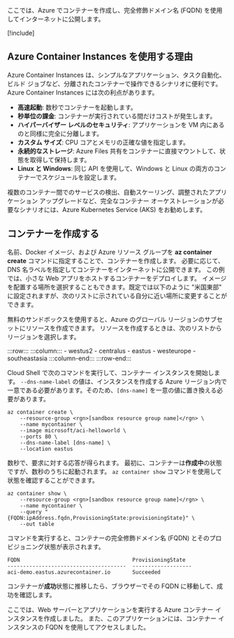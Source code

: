 ここでは、Azure でコンテナーを作成し、完全修飾ドメイン名 (FQDN) を使用してインターネットに公開します。

[!include[](../../../includes/azure-sandbox-activate.md)]

## <a name="why-use-azure-container-instances"></a>Azure Container Instances を使用する理由

Azure Container Instances は、シンプルなアプリケーション、タスク自動化、ビルド ジョブなど、分離されたコンテナーで操作できるシナリオに便利です。 Azure Container Instances には次の利点があります。

- **高速起動**: 数秒でコンテナーを起動します。
- **秒単位の課金**: コンテナーが実行されている間だけコストが発生します。
- **ハイパーバイザー レベルのセキュリティ**: アプリケーションを VM 内にあるのと同様に完全に分離します。
- **カスタム サイズ**: CPU コアとメモリの正確な値を指定します。
- **永続的なストレージ**: Azure Files 共有をコンテナーに直接マウントして、状態を取得して保持します。
- **Linux と Windows**: 同じ API を使用して、Windows と Linux の両方のコンテナーでスケジュールを設定します。

複数のコンテナー間でのサービスの検出、自動スケーリング、調整されたアプリケーション アップグレードなど、完全なコンテナー オーケストレーションが必要なシナリオには、Azure Kubernetes Service (AKS) をお勧めします。

## <a name="create-a-container"></a>コンテナーを作成する

名前、Docker イメージ、および Azure リソース グループを **az container create** コマンドに指定することで、コンテナーを作成します。 必要に応じて、DNS 名ラベルを指定してコンテナーをインターネットに公開できます。 この例では、小さな Web アプリをホストするコンテナーをデプロイします。 イメージを配置する場所を選択することもできます。既定では以下のように "米国東部" に設定されますが、次のリストに示されている自分に近い場所に変更することができます。

<!-- TODO: fix region list so it's not hardcoded here --> 無料のサンドボックスを使用すると、Azure のグローバル リージョンのサブセットにリソースを作成できます。 リソースを作成するときは、次のリストからリージョンを選択します。

:::row:::
    :::column:::
        - westus2 - centralus - eastus - westeurope - southeastasia :::column-end:::
:::row-end:::

Cloud Shell で次のコマンドを実行して、コンテナー インスタンスを開始します。 `--dns-name-label` の値は、インスタンスを作成する Azure リージョン内で一意である必要があります。そのため、`[dns-name]` を一意の値に置き換える必要があります。

```azurecli
az container create \
    --resource-group <rgn>[sandbox resource group name]</rgn> \
    --name mycontainer \
    --image microsoft/aci-helloworld \
    --ports 80 \
    --dns-name-label [dns-name] \
    --location eastus
```

数秒で、要求に対する応答が得られます。 最初に、コンテナーは**作成中**の状態ですが、数秒のうちに起動されます。 `az container show` コマンドを使用して状態を確認することができます。

```azurecli
az container show \
    --resource-group <rgn>[sandbox resource group name]</rgn> \
    --name mycontainer \
    --query "{FQDN:ipAddress.fqdn,ProvisioningState:provisioningState}" \
    --out table
```

コマンドを実行すると、コンテナーの完全修飾ドメイン名 (FQDN) とそのプロビジョニング状態が表示されます。

```output
FQDN                                    ProvisioningState
--------------------------------------  -------------------
aci-demo.eastus.azurecontainer.io       Succeeded
```

コンテナーが**成功**状態に推移したら、ブラウザーでその FQDN に移動して、成功を確認します。

ここでは、Web サーバーとアプリケーションを実行する Azure コンテナー インスタンスを作成しました。 また、このアプリケーションには、コンテナー インスタンスの FQDN を使用してアクセスしました。